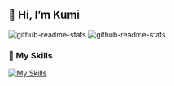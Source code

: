 ## 👋 Hi, I’m Kumi

<!---
Kumi-H/Kumi-H is a ✨ special ✨ repository because its `README.md` (this file) appears on your GitHub profile.
You can click the Preview link to take a look at your changes.
--->
![github-readme-stats](https://k-repository-b3ka.vercel.app/api/?username=Kumi-H&theme=panda&show_icons=true)
![github-readme-stats](https://k-repository-b3ka.vercel.app/api/top-langs/?username=Kumi-H&theme=panda)

### 🌱 My Skills
[![My Skills](https://skillicons.dev/icons?i=js,ts,py,go,vue,html,css,nextjs,react,nuxtjs,tailwind,vuetify,bootstrap,express,fastapi,flask,prisma,postgres,mysql,sqlite,firebase,aws,vscode,docker,git,nodejs,nginx,linux&theme=light&perline=10)](https://skillicons.dev)

